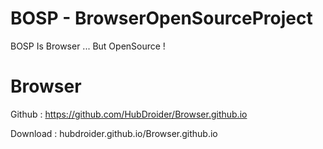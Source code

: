 # BOSP - BrowserOpenSourceProject
BOSP Is Browser ... But OpenSource !

# Browser
Github : https://github.com/HubDroider/Browser.github.io

Download : hubdroider.github.io/Browser.github.io
